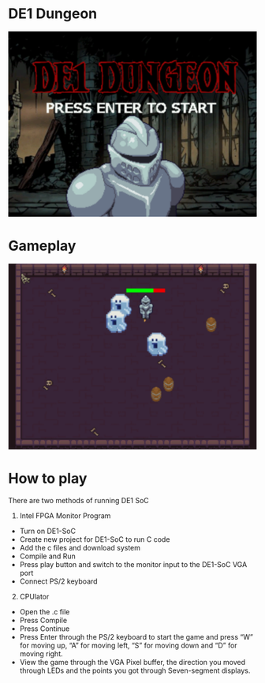 # DE1 Dungeon
<img src="https://github.com/davidtran001/DE1_Dungeon/blob/main/images/title.png?raw=true">

# Gameplay
<img src="https://github.com/davidtran001/DE1_Dungeon/blob/main/images/gameplay.png?raw=true">

# How to play
There are two methods of running DE1 SoC
1. Intel FPGA Monitor Program
- Turn on DE1-SoC 
- Create new project for DE1-SoC to run C code
- Add the c files and download system
- Compile and Run
- Press play button and switch to the monitor input to the DE1-SoC VGA port
- Connect PS/2 keyboard

2. CPUlator
- Open the .c file
- Press Compile
- Press Continue
- Press Enter through the PS/2 keyboard to start the game and press “W” for
moving up, “A” for moving left, “S” for moving down and “D” for moving right.
- View the game through the VGA Pixel buffer, the direction you moved through
LEDs and the points you got through Seven-segment displays.
